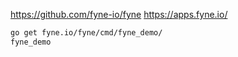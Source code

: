 https://github.com/fyne-io/fyne
https://apps.fyne.io/

```bash
go get fyne.io/fyne/cmd/fyne_demo/
fyne_demo
```
